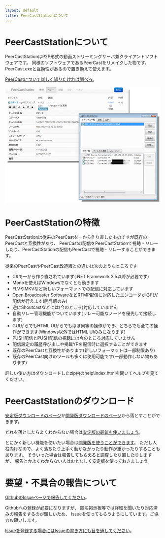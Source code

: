 ```yaml
---
layout: default
title: PeerCastStationについて
---
```


PeerCastStationについて
=======================
PeerCastStationはP2P形式の動画ストリーミングサーバ兼クライアントソフトウェアです。
同様のソフトウェアであるPeerCastをリメイクした物です。PeerCast.exeと互換性があるので置き換えて使えます。

[PeerCastについて詳しく知りたければ調べろ](http://ja.wikipedia.org/wiki/PeerCast)。

![メインGUI](images/screenshot00.png)

PeerCastStationの特徴
=====================
PeerCastStationは従来のPeerCastを一から作り直したものですが既存のPeerCastと互換性があり、
PeerCastの配信をPeerCastStationで視聴・リレーしたり、PeerCastStationの配信もPeerCastで視聴・リレーすることができます。

従来のPeerCastやPeerCast改造版との違いは次のようなところです

* C#で一から作り直されています(.NET Framework 3.5以降が必要です)
* Monoを使えばWindowsでなくとも動きます
* FLVやMKVなど新しいフォーマットでの配信に対応しています
* Open Broadcaster SoftwareなどRTMP配信に対応したエンコーダからFLV配信が行えます(開発版のみ)
* 逆にShoutcastなどには(今のところ)対応していません
* 自動リレー管理機能がついています(リレー可能なノードを優先して接続します)
* GUIからでもHTML UIからでもほぼ同等の操作ができ、どちらでも全ての操作ができます(Windows以外ではHTML UIのみになります)
* PUSH配信とPUSH配信の視聴には今のところ対応していません
* 配信設定の履歴呼び出しや掲載YPを配信時に選択することができます
* 既存のPeerCastと互換性があります(新しいフォーマットは一部制限あり)
* 既存のPeerCast向けのツールも多くは使用可能です(一部動作しない物もあります)

詳しい使い方はダウンロードしたzip内のhelp\\index.htmlを開いてヘルプを見てください。

PeerCastStationのダウンロード
=============================
[安定版ダウンロードのページ](download-stable.html)か[開発版ダウンロードのページ](download-dev.html)から落とすことができます。

どれを落としたらよくわからない場合は[安定版の最新を使いましょう](download-stable.html)。

とにかく新しい機能を使いたい場合は[開発版を使うことができます](download-dev.html)。
ただし人柱向けなので、よく落ちたり上手く動かなかったり動作が重かったりすることもあります。
そういった場合は報告してもらえると調査したり直したりしますが、
報告とかよくわからない人はおとなしく安定版を使っておきましょう。

要望・不具合の報告について
==========================
[GithubのIssueページで報告してください](https://github.com/kumaryu/peercaststation/issues)。

Githubへの登録が必要になりますが、
匿名掲示板等では詳細を聞いたり対応済みの報告をするのが難しいため、
Issueを使ってもらうようにしています。ご協力お願いします。

[Issueを登録する場合にはIssueの書き方にも目を通してください](https://github.com/kumaryu/peercaststation/issues/75)。



